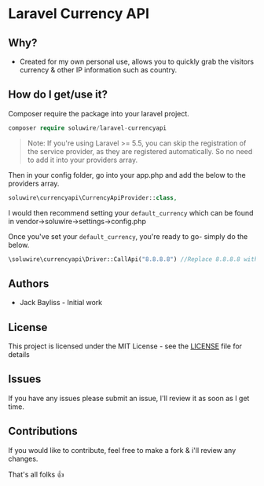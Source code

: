# Laravel Currency API


## Why?
* Created for my own personal use, allows you to quickly grab the visitors currency & other IP information such as country.


## How do I get/use it?

Composer require the package into your laravel project.
```php
composer require soluwire/laravel-currencyapi
```

> Note: If you're using Laravel >= 5.5, you can skip the registration of the service provider, as they are registered automatically. So no need to add it into your providers array.

Then in your config folder, go into your app.php and add the below to the providers array.
```php
soluwire\currencyapi\CurrencyApiProvider::class,
```

I would then recommend setting your `default_currency` which can be found in vendor->soluwire->settings->config.php



Once you've set your `default_currency`, you're ready to go- simply do the below.


```php
\soluwire\currencyapi\Driver::CallApi("8.8.8.8") //Replace 8.8.8.8 with an ip of your choice, it'll return relevent information.
 ```
 

  ## Authors
  * Jack Bayliss - Initial work
  
 ## License
This project is licensed under the MIT License - see the [LICENSE](https://github.com/soluwire/laravel-currencyapi/blob/master/LICENSE) file for details
 ## Issues
 If you have any issues please submit an issue, I'll review it as soon as I get time.
 
 ## Contributions
 If you would like to contribute, feel free to make a fork & i'll review any changes.
 
  
  That's all folks 👍
  
